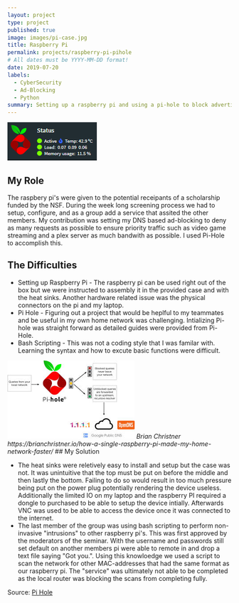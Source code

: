 ```yaml
---
layout: project
type: project
published: true
image: images/pi-case.jpg
title: Raspberry Pi
permalink: projects/raspberry-pi-pihole
# All dates must be YYYY-MM-DD format!
date: 2019-07-20
labels:
  - CyberSecurity
  - Ad-Blocking
  - Python
summary: Setting up a raspberry pi and using a pi-hole to block advertismets.
---
```


 <img class="ui image" src="../images/pihole-logo.PNG">
 
## My Role
The raspbery pi's were given to the potential receipants of a scholarship funded by the NSF. During the week long screening process we had to setup, configure, and as a group add a service that assited the other members. My contribution was setting my DNS based ad-blocking to deny as many requests as possible to ensure priority traffic such as video game streaming and a plex server as much bandwith as possible. I used Pi-Hole to accomplish this.

## The Difficulties

* Setting up Raspberry Pi - The raspberry pi can be used right out of the box but we were instructed to assembly it in the provided case and with the heat sinks. Another hardware related issue was the physical connectors on the pi and my laptop.
* Pi Hole - Figuring out a project that would be heplful to my teammates and be useful in my own home network was challenging. Intializing Pi-hole was straight forward as detailed guides were provided from Pi-Hole.
* Bash Scripting - This was not a coding style that I was familar with. Learning the syntax and how to excute basic functions were difficult.

<!--- use diagram if citation can be given--->
<img class="ui image" src="../images/pihole-diagram.jpg"> 
<cite> Brian Christner
 https://brianchristner.io/how-a-single-raspberry-pi-made-my-home-network-faster/ </cite>
## My Solution

* The heat sinks were reletively easy to install and setup but the case was not. It was unintuitive that the top must be put on before the middle and then lastly the bottom. Failing to do so would result in too much pressure being put on the power plug potentially rendering the device useless. Additionally the limited IO on my laptop and the raspberry PI required a dongle to purchased to be able to setup the device intially. Afterwards VNC was used to be able to access the device once it was connected to the internet.
* The last member of the group was using bash scripting to perform non-invasive "intrusions" to other raspberry pi's. This was first approved by the moderators of the seminar. With the username and passwords still set default on another members pi were able to remote in and drop a text file saying "Got you.". Using this knowloedge we used a script to scan the network for other MAC-addresses that had the same format as our raspberry pi. The "service" was ultimately not able to be completed as the local router was blocking the scans from completing fully. 


Source: <a href="https://pi-hole.net">Pi Hole</a>

